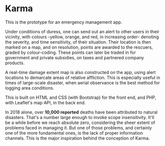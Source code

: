 # Karma
This is the prototype for an emergency management app. 

Under conditions of duress, one can send out an alert to other users in their vicinity, with colours -yellow, orange, and red, in increasing order- denoting the severity, and time sensitivity, of their situation. Their location is then marked on a map, and on resolution, points are awarded to the rescuers, graded by colour-coding. These points can later be traded in for government and private subsidies, on taxes and partnered company products.

A real-time damage extent map is also constructed on the app, using alert locations to demarcate areas of relative affliction. This is especially useful in times of large-scale disaster, when aerial observance is the best method for logging area conditions.

This is built on HTML and CSS (with Bootstrap) for the front end, and PHP, with Leaflet's map API, in the back end.

In 2018 alone, over **10,000 reported** deaths have been attributed to natural disasters. That's a number large enough to invoke scope insensitivity. It'll be a while before we reach absolute zero, considering the sheer extent of problems faced in managing it. But one of those problems, and certainly one of the more fundamental ones, is the lack of proper information channels. This is the major inspiration behind the conception of Karma.

